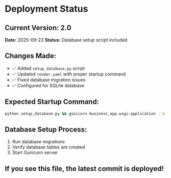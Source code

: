 # Deployment Status

## Current Version: 2.0
**Date:** 2025-09-23
**Status:** Database setup script included

## Changes Made:
- ✅ Added `setup_database.py` script
- ✅ Updated `render.yaml` with proper startup command
- ✅ Fixed database migration issues
- ✅ Configured for SQLite database

## Expected Startup Command:
```bash
python setup_database.py && gunicorn business_app.wsgi:application --bind 0.0.0.0:$PORT
```

## Database Setup Process:
1. Run database migrations
2. Verify database tables are created
3. Start Gunicorn server

## If you see this file, the latest commit is deployed!
